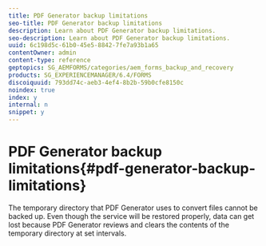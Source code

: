 ```yaml
---
title: PDF Generator backup limitations
seo-title: PDF Generator backup limitations
description: Learn about PDF Generator backup limitations.
seo-description: Learn about PDF Generator backup limitations.
uuid: 6c198d5c-61b0-45e5-8842-7fe7a93b1a65
contentOwner: admin
content-type: reference
geptopics: SG_AEMFORMS/categories/aem_forms_backup_and_recovery
products: SG_EXPERIENCEMANAGER/6.4/FORMS
discoiquuid: 793dd74c-aeb3-4ef4-8b2b-59b0cfe8150c
noindex: true
index: y
internal: n
snippet: y
---
```


# PDF Generator backup limitations{#pdf-generator-backup-limitations}

<!--
Comment Type: remark
Last Modified By:
Last Modified Date:
<p>Bug 1771172</p>
-->

The temporary directory that PDF Generator uses to convert files cannot be backed up. Even though the service will be restored properly, data can get lost because PDF Generator reviews and clears the contents of the temporary directory at set intervals. 
